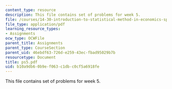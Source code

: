 ```yaml
---
content_type: resource
description: This file contains set of problems for week 5.
file: /courses/14-30-introduction-to-statistical-method-in-economics-spring-2006/b10a9db60b9ef063c1dbc0cf5a6918fe_ps5.pdf
file_type: application/pdf
learning_resource_types:
- Assignments
ocw_type: OCWFile
parent_title: Assignments
parent_type: CourseSection
parent_uid: 46ebdf63-726d-e259-43ec-fbad95029b7b
resourcetype: Document
title: ps5.pdf
uid: b10a9db6-0b9e-f063-c1db-c0cf5a6918fe
---
```

This file contains set of problems for week 5.

